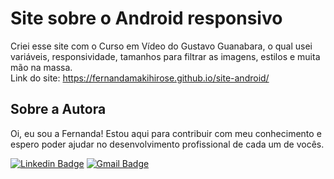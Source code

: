 # Site sobre o Android responsivo
Criei esse site com o Curso em Vídeo do Gustavo Guanabara, o qual usei variáveis, responsividade, tamanhos para filtrar as imagens, estilos e muita mão na massa. <br>
Link do site: https://fernandamakihirose.github.io/site-android/ 

## Sobre a Autora
Oi, eu sou a Fernanda! Estou aqui para contribuir com meu conhecimento e espero poder ajudar no desenvolvimento profissional de cada um de vocês.

[![Linkedin Badge](https://img.shields.io/badge/-Fernanda_Maki_Hirose-blue?style=flat-square&logo=Linkedin&logoColor=white&link=https://www.linkedin.com/in/fernanda-maki-hirose-801117208/)](https://www.linkedin.com/in/fernanda-maki-hirose-801117208/)  [![Gmail Badge](https://img.shields.io/badge/-femahi2020@gmail.com-c14438?style=flat-square&logo=Gmail&logoColor=white&link=mailto:femahi2020@gmail.com)](mailto:femahi2020@gmail.com)




